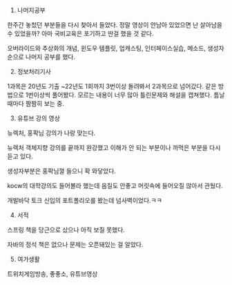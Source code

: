1. 나머지공부


한주간 놓첬던 부분들을 다시 찾아서 들었다. 
정말 영상이 안남아 있었으면 난 살아남을 수 있었을까? 아마 국비교육은 포기하고 딴걸 했을 것 같다.

오버라이드와 추상화의 개념, 윈도우 템플릿, 업캐스팅, 인터페이스실습, 메소드, 생성자 순으로 나머지 공부를 했다.


2. 정보처리기사


1과목은 20년도 기출 ~22년도 1회까지 3번이상 돌려봐서 2과목으로 넘어갔다. 
같은 방법으로 1번이상씩 풀어봤다. 모르는 내용이 너무 많아 틀린문제와 해설을 캡쳐했다. 틈날때마다 짬짬히 보는 중.


3. 유튜브 강의 영상


뉴렉처, 홍팍님 강의가 나랑 맞는다.

뉴렉처 객체지향 강의를 끝까지 완강했고 이해가 안 되는 부분이나 까먹은 부분을 다시 듣고 있다.

생성자부분은 홍팍님껄 들으니 확 와닿았다.


kocw의 대학강의도 들어볼라 했는데 음질도 안좋고 머릿속에 들어오질 않아서 관뒀다.


개발바닥 토크 신입의 포트폴리오를 봤는데 넘사벽이었다.ㅋㅋ


4. 서적


스프링 책을 당근으로 샀으나 아직 보질 못했다.

자바의 정석 책은 없으나 문제는 오픈돼있는 걸 알았다.


5. 여가생활


트위치게임방송, 좋좋소, 유튜브영상

﻿
